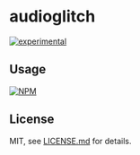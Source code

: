 # audioglitch

[![experimental](http://badges.github.io/stability-badges/dist/experimental.svg)](http://github.com/badges/stability-badges)



## Usage

[![NPM](https://nodei.co/npm/audioglitch.png)](https://www.npmjs.com/package/audioglitch)

## License

MIT, see [LICENSE.md](http://github.com/mattdesl/audioglitch/blob/master/LICENSE.md) for details.
